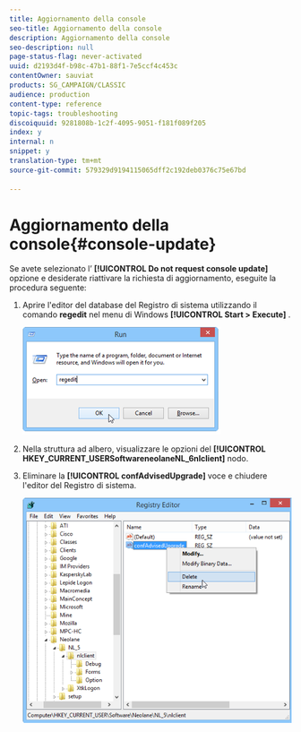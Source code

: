```yaml
---
title: Aggiornamento della console
seo-title: Aggiornamento della console
description: Aggiornamento della console
seo-description: null
page-status-flag: never-activated
uuid: d2193d4f-b98c-47b1-88f1-7e5ccf4c453c
contentOwner: sauviat
products: SG_CAMPAIGN/CLASSIC
audience: production
content-type: reference
topic-tags: troubleshooting
discoiquuid: 9281808b-1c2f-4095-9051-f181f089f205
index: y
internal: n
snippet: y
translation-type: tm+mt
source-git-commit: 579329d9194115065dff2c192deb0376c75e67bd

---
```



# Aggiornamento della console{#console-update}

Se avete selezionato l’ **[!UICONTROL Do not request console update]** opzione e desiderate riattivare la richiesta di aggiornamento, eseguite la procedura seguente:

1. Aprire l&#39;editor del database del Registro di sistema utilizzando il comando **regedit** nel menu di Windows **[!UICONTROL Start > Execute]** .

   ![](assets/ncs_console_update_1.png)

1. Nella struttura ad albero, visualizzare le opzioni del **[!UICONTROL HKEY_CURRENT_USERSoftwareneolaneNL_6nlclient]** nodo.
1. Eliminare la **[!UICONTROL confAdvisedUpgrade]** voce e chiudere l&#39;editor del Registro di sistema.

   ![](assets/ncs_console_update_2.png)

